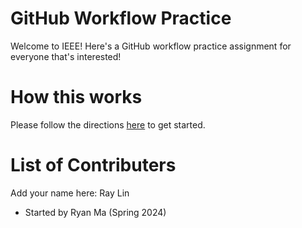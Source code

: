 # GitHub Workflow Practice
Welcome to IEEE! Here's a GitHub workflow practice assignment for everyone that's interested! 

# How this works
Please follow the directions [here](https://wiki.berkie.ee/v/techops/getting-started-projects/getting-started-with-techops-projects/git-practice-assignment) to get started.

# List of Contributers
Add your name here:
Ray Lin

* Started by Ryan Ma (Spring 2024)
